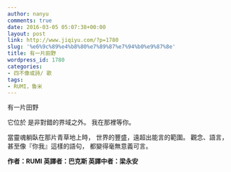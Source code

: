 ```yaml
---
author: nanyu
comments: true
date: 2016-03-05 05:07:38+00:00
layout: post
link: http://www.jiqiyu.com/?p=1780
slug: '%e6%9c%89%e4%b8%80%e7%89%87%e7%94%b0%e9%87%8e'
title: 有一片田野
wordpress_id: 1780
categories:
- 四不像或詩/ 歌
tags:
- RUMI，魯米
---
```


有一片田野

它位於
是非對錯的界域之外。
我在那裡等你。

當靈魂躺臥在那片青草地上時，
世界的豐盛，遠超出能言的範圍。
觀念、語言，甚至像『你我』這樣的語句，
都變得毫無意義可言。

__作者：RUMI 英譯者：巴克斯 英譯中者：梁永安__
